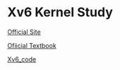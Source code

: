 # Xv6 Kernel Study


[Official Site](https://www.cs.ucr.edu/~csong/cs153/19s/info.html)

[Ofiicial Textbook](https://pdos.csail.mit.edu/6.828/2016/xv6/book-rev9.pdf)

[Xv6_code](https://pdos.csail.mit.edu/6.828/2016/xv6/xv6-rev9.pdf)

